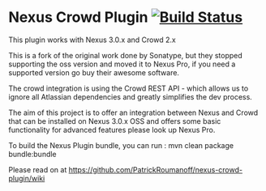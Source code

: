 Nexus Crowd Plugin [![Build Status](https://travis-ci.org/PatrickRoumanoff/nexus-crowd-plugin.png)](https://travis-ci.org/PatrickRoumanoff/nexus-crowd-plugin)
==================

This plugin works with Nexus 3.0.x and Crowd 2.x

This is a fork of the original work done by Sonatype, but
they stopped supporting the oss version and moved it to Nexus Pro, 
if you need a supported version go buy their awesome software.

The crowd integration is using the Crowd REST API - which allows us to ignore all Atlassian dependencies and greatly simplifies the dev process.

The aim of this project is to offer an integration between Nexus and Crowd that
can be installed on Nexus 3.0.x OSS and offers some basic functionality for advanced features please look up Nexus Pro.

To build the Nexus Plugin bundle, you can run : mvn clean package bundle:bundle

Please read on at https://github.com/PatrickRoumanoff/nexus-crowd-plugin/wiki
